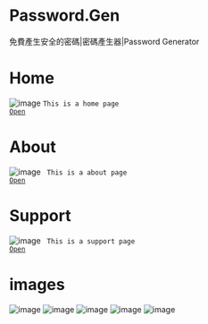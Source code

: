 # Password.Gen
免費產生安全的密碼|密碼產生器|Password Generator
# Home
![image](https://erichsia7.github.io/password.gen/image/readme-image/2a7ce1c7-734b-a82b-b4b3-be7a463413cc.jpeg)
<code>This is a home page
<a href="https://erichsia7.github.io/password.gen">Open</a>
</code>
# About
![image](https://erichsia7.github.io/password.gen/image/readme-image/58775ba5-187d-774b-54f5-46255ef68e8e.jpeg)
<code>
This is a about page
<a href="https://erichsia7.github.io/password.gen/about/">Open</a>
</code>
# Support
![image](https://erichsia7.github.io/password.gen/image/readme-image/1423a5f5-cbad-b1ea-aee6-dc5da74e7ab3.jpeg)
<code>
This is a support page
<a href="https://erichsia7.github.io/password.gen/about/support_center/">Open</a>
</code>
# images
 ![image](https://erichsia7.github.io/password.gen/image/iphone_img_3/1.jpeg) 
 ![image](https://erichsia7.github.io/password.gen/image/iphone_img_3/2.jpeg) 
![image](https://erichsia7.github.io/password.gen/image/iphone_img_3/3.jpeg)
![image](https://erichsia7.github.io/password.gen/image/iphone_img_3/4.jpeg)
![image](https://erichsia7.github.io/password.gen/image/iphone_img_3/5.jpeg)





